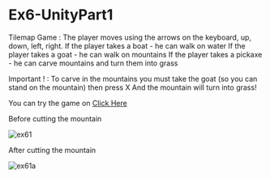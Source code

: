 # Ex6-UnityPart1

Tilemap Game :
The player moves using the arrows on the keyboard, up, down, left, right.
If the player takes a boat - he can walk on water
If the player takes a goat - he can walk on mountains
If the player takes a pickaxe - he can carve mountains and turn them into grass

Important ! : To carve in the mountains you must take the goat (so you can stand on the mountain) then press X
And the mountain will turn into grass!

You can try the game on [Click Here](https://liron02319.itch.io/ex6-unitypart1)

Before cutting the mountain

![ex61](https://github.com/L-DevelopGame/Ex6-unityPart1/assets/57791415/9b9bf22a-aeb2-4cb8-8eda-375bd6628960)

After cutting the mountain

![ex61a](https://github.com/L-DevelopGame/Ex6-unityPart1/assets/57791415/40b1a5ba-c6d4-480c-bdae-c3a460d90220)



